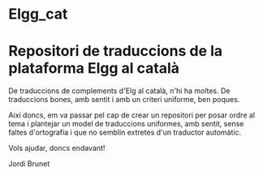 Elgg_cat
========

Repositori de traduccions de la plataforma Elgg al català
=========================================================

De traduccions de complements d'Elg al català, n'hi ha moltes.
De traduccions bones, amb sentit i amb un criteri uniforme, ben poques.

Així doncs, em va passar pel cap de crear un repositori per posar ordre al tema i plantejar un model de traduccions uniformes, amb sentit, sense faltes d'ortografia i que no semblin extretes d'un traductor automàtic.

Vols ajudar, doncs endavant!

Jordi Brunet
